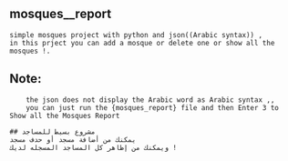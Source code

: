 

 ## mosques__report
   	simple mosques project with python and json((Arabic syntax)) ,
	in this prject you can add a mosque or delete one or show all the mosques !.
 ## Note:
        the json does not display the Arabic word as Arabic syntax ,,
        you can just run the {mosques_report} file and then Enter 3 to 
	Show all the Mosques Report
	
	## مشروع بسيط للمساجد 
	يمكنك من أضافة مسجد أو حدف مسجد
	ويمكنك من إظاهر كل المساجد المسجله لديك !
